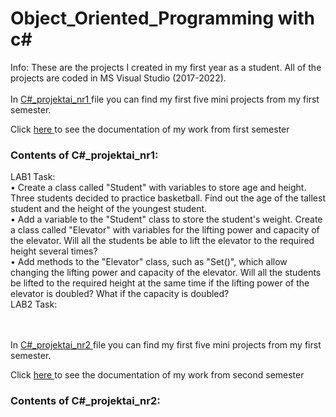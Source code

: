 # Object_Oriented_Programming with c#
Info: These are the projects I created in my first year as a student. All of the projects are coded in MS Visual Studio (2017-2022).
<br><br>
In  <a href="https://github.com/Martis16/Object_Oriented_Programming/tree/main/C%23_projektai_nr1"> C#_projektai_nr1 </a>
file you can find my first five mini projects from my first semester. 

<p>
  Click
  <a href="https://github.com/Martis16/Object_Oriented_Programming/blob/main/C%23_projektai_nr1/IFIN12_Burneika_Martynas.pdf"> here </a>
  to see the documentation of my work from first semester
</p>

<h3>Contents of C#_projektai_nr1:</h3>
LAB1
Task:
<br>• Create a class called "Student" with variables to store age and height. Three students decided to practice basketball. Find out the age of the tallest student and the height of the youngest student.
<br>• Add a variable to the "Student" class to store the student's weight. Create a class called "Elevator" with variables for the lifting power and capacity of the elevator. Will all the students be able to lift the elevator to the required height several times?
<br>• Add methods to the "Elevator" class, such as "Set()", which allow changing the lifting power and capacity of the elevator. Will all the students be lifted to the required height at the same time if the lifting power of the elevator is doubled? What if the capacity is doubled?
<br>
LAB2
Task:




<br><br>
In  <a href="https://github.com/Martis16/Object_Oriented_Programming/tree/main/C%23_projektai_nr2"> C#_projektai_nr2 </a>
file you can find my first five mini projects from my first semester. 

<p>
  Click
  <a href="https://github.com/Martis16/Object_Oriented_Programming/blob/main/C%23_projektai_nr2/IFIN-12_Martynas_Burneika.pdf"> here </a>
  to see the documentation of my work from second semester
</p>
<h3>Contents of C#_projektai_nr2:</h3>

